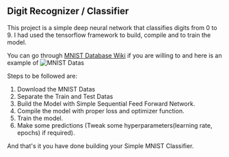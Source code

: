 ## Digit Recognizer / Classifier

This project is a simple deep neural network that classifies digits from 0 to 9. I had used the tensorflow framework to build, compile and to train the model. 

You can go through [MNIST Database Wiki](https://en.wikipedia.org/wiki/MNIST_database) if you are willing to and here is an example of ![MNIST Datas](https://www.google.com/url?sa=i&url=https%3A%2F%2Fmedium.com%2F%40afozbek_%2Fhow-to-train-a-model-with-mnist-dataset-d79f8123ba84&psig=AOvVaw35EFM9nks_AuceBgzorvY3&ust=1623251678767000&source=images&cd=vfe&ved=0CAIQjRxqFwoTCKDsxfSpiPECFQAAAAAdAAAAABAD)

Steps to be followed are:
1. Download the MNIST Datas
2. Separate the Train and Test Datas
3. Build the Model with Simple Sequential Feed Forward Network.
4. Compile the model with proper loss and optimizer function.
5. Train the model.
6. Make some predictions (Tweak some hyperparameters(learning rate, epochs) if required).

And that's it you have done building your Simple MNIST Classifier.
